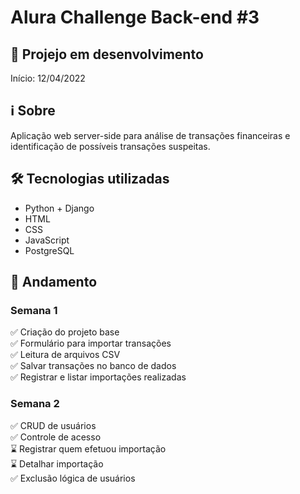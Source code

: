 # Alura Challenge Back-end #3

## 🚧 Projejo em desenvolvimento
Início: 12/04/2022

## ℹ Sobre
Aplicação web server-side para análise de transações financeiras e identificação de possíveis transações suspeitas.

## 🛠 Tecnologias utilizadas
- Python + Django  
- HTML
- CSS
- JavaScript
- PostgreSQL

## 📅 Andamento

### Semana 1
✅ Criação do projeto base  
✅ Formulário para importar transações  
✅ Leitura de arquivos CSV  
✅ Salvar transações no banco de dados  
✅ Registrar e listar importações realizadas

### Semana 2
✅ CRUD de usuários  
✅ Controle de acesso  
⌛ Registrar quem efetuou importação  
⌛ Detalhar importação  
✅ Exclusão lógica de usuários
